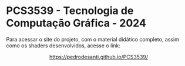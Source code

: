 # PCS3539 - Tecnologia de Computação Gráfica - 2024

Para acessar o site do projeto, com o material didático completo, assim como os shaders desenvolvidos, acesse o link:

<div align="center">

https://pedrodesanti.github.io/PCS3539/

</div>